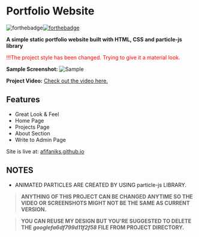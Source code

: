 # Portfolio Website 
![forthebadge](https://forthebadge.com/images/badges/uses-html.svg)[![forthebadge](https://forthebadge.com/images/badges/uses-css.svg)](https://forthebadge.com)

**A simple static portfolio website built with HTML, CSS and particle-js library** 

<span style="color:red">!!!The project style has been changed. Trying to give it a material look.</span>

**Sample Screenshot:**
![Sample](/projects/projectss/portfolio-3.png)

**Project Video:**
[Check out the video here.](https://www.youtube.com/watch?v=_Rx7G2ycHL8)


## Features
- Great Look & Feel
- Home Page
- Projects Page
- About Section
- Write to Admin Page

Site is live at: [afifaniks.github.io](https://afifaniks.github.io)

## NOTES
- ANIMATED PARTICLES ARE CREATED BY USING particle-js LIBRARY.

> **ANYTHING OF THIS PROJECT CAN BE CHANGED ANYTIME SO THE VIDEO OR SCREENSHOTS MIGHT NOT BE THE SAME AS CURRENT VERSION.**

> **YOU CAN REUSE MY DESIGN BUT YOU'RE SUGGESTED TO DELETE THE _googlefa6df799d11f2f58_ FILE FROM PROJECT DIRECTORY.**
